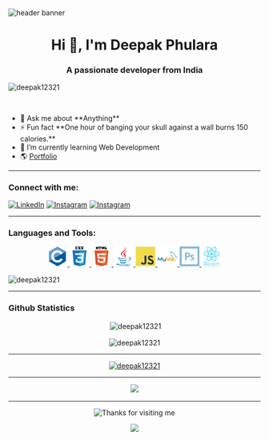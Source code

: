 <img align="center" width="100%" height="350px" src="https://c4.wallpaperflare.com/wallpaper/172/34/484/code-coding-geek-programmer-wallpaper-preview.jpg" alt ="header banner">
<h1 align="center">Hi 👋, I'm Deepak Phulara</h1>
<h3 align="center">A passionate developer from India</h3>


<p align="left"> <img src="https://komarev.com/ghpvc/?username=deepak12321&label=Profile%20views&color=0e75b6&style=flat" alt="deepak12321" /> </p>


<p align="left"> <a href="https://twitter.com/" target="blank"><img src="https://img.shields.io/twitter/follow/?logo=twitter&style=for-the-badge" alt="" /></a> </p>
<ul>
<li>💬 Ask me about **Anything** </li>
<li>⚡ Fun fact **One hour of banging your skull against a wall burns 150 calories.** </li>
<li>🌱 I’m currently learning Web Development</li>
<li>🌎 <a href="https://deepakphulara.netlify.app" target="_blank">Portfolio</a></li>
</ul>
<hr>






<h3 align="left">Connect with me:</h3>
<div>
 
 <a href="https://www.linkedin.com/in/deepak-phulara-071970244/" target="_blank"><img src="https://img.shields.io/badge/LinkedIn-%230077B5.svg?&style=flat-square&logo=linkedin&logoColor=white" alt="LinkedIn"></a>
<a href="https://www.instagram.com/deepak_phulara/" target="_blank"><img src="https://img.shields.io/badge/Instagram-%23E4405F.svg?&style=flat-square&logo=instagram&logoColor=white" alt="Instagram"></a>
 <a href="mailto:deepakphulara7055@gmail.com" target="_blank"><img src="https://img.shields.io/badge/-G Mail-c14438?style=flat-square&logo=Gmail&logoColor=white&link" alt="Instagram"></a>
 


</div>
<p align="left">
</p>


<hr>
<h3 align="left">Languages and Tools:</h3>
<p align="center"> <a href="https://www.cprogramming.com/" target="_blank" rel="noreferrer"> <img src="https://raw.githubusercontent.com/devicons/devicon/master/icons/c/c-original.svg" alt="c" width="40" height="40"/> </a> <a href="https://www.w3schools.com/css/" target="_blank" rel="noreferrer"> <img src="https://raw.githubusercontent.com/devicons/devicon/master/icons/css3/css3-original-wordmark.svg" alt="css3" width="40" height="40"/> </a> <a href="https://www.w3.org/html/" target="_blank" rel="noreferrer"> <img src="https://raw.githubusercontent.com/devicons/devicon/master/icons/html5/html5-original-wordmark.svg" alt="html5" width="40" height="40"/> </a> <a href="https://www.java.com" target="_blank" rel="noreferrer"> <img src="https://raw.githubusercontent.com/devicons/devicon/master/icons/java/java-original.svg" alt="java" width="40" height="40"/> </a> <a href="https://developer.mozilla.org/en-US/docs/Web/JavaScript" target="_blank" rel="noreferrer"> <img src="https://raw.githubusercontent.com/devicons/devicon/master/icons/javascript/javascript-original.svg" alt="javascript" width="40" height="40"/> </a> <a href="https://www.mysql.com/" target="_blank" rel="noreferrer"> <img src="https://raw.githubusercontent.com/devicons/devicon/master/icons/mysql/mysql-original-wordmark.svg" alt="mysql" width="40" height="40"/> </a> <a href="https://www.photoshop.com/en" target="_blank" rel="noreferrer"> <img src="https://raw.githubusercontent.com/devicons/devicon/master/icons/photoshop/photoshop-line.svg" alt="photoshop" width="40" height="40"/> </a> <a href="https://reactjs.org/" target="_blank" rel="noreferrer"> <img src="https://raw.githubusercontent.com/devicons/devicon/master/icons/react/react-original-wordmark.svg" alt="react" width="40" height="40"/> </a> </p>
<p><img align="center" width="100%" height="200px" src="https://github-readme-stats.vercel.app/api/top-langs?username=deepak12321&show_icons=true&locale=en&layout=compact" alt="deepak12321" /></p>
<hr>

<h3 align="left">Github Statistics</h3>






<p align="center">&nbsp;<img align="center" src="https://github-readme-stats.vercel.app/api?username=deepak12321&show_icons=true&locale=en" alt="deepak12321" /></p>

<p align="center"><img align="center" src="https://github-readme-streak-stats.herokuapp.com/?user=deepak12321&" alt="deepak12321" /></p>
<hr>
<div align="center" >
<a  href="https://github.com/SP-XD">



<p align="center"> <a href="https://github.com/ryo-ma/github-profile-trophy"><img src="https://github-profile-trophy.vercel.app/?username=deepak12321" alt="deepak12321" /></a> </p>
<hr>
<img src="https://github.com/SP-XD/SP-XD/blob/main/images/dino_rounded.gif?raw=true" width="700"/><br>
<hr>
<img height="120" alt="Thanks for visiting me" width="100%" src="https://raw.githubusercontent.com/BrunnerLivio/brunnerlivio/master/images/marquee.svg" />
<p align="center">
  <img src="https://capsule-render.vercel.app/api?type=waving&color=gradient&height=80&section=footer&width=100"/>
</p>
